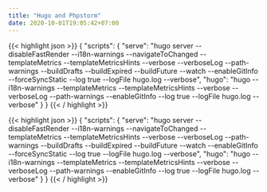 ```yaml
---
title: "Hugo and Phpstorm"
date: 2020-10-01T19:05:42+07:00
---
```



{{< highlight json >}}
{
  "scripts": {
    "serve": "hugo server --disableFastRender --i18n-warnings --navigateToChanged  --templateMetrics --templateMetricsHints --verbose --verboseLog --path-warnings --buildDrafts --buildExpired --buildFuture --watch --enableGitInfo --forceSyncStatic --log true --logFile hugo.log --verbose",
    "hugo": "hugo --i18n-warnings --templateMetrics --templateMetricsHints --verbose --verboseLog --path-warnings --enableGitInfo --log true --logFile hugo.log --verbose"
  }
}
{{< / highlight >}}

{{< highlight json >}}
{
  "scripts": {
    "serve": "hugo server --disableFastRender --i18n-warnings --navigateToChanged  --templateMetrics --templateMetricsHints --verbose --verboseLog --path-warnings --buildDrafts --buildExpired --buildFuture --watch --enableGitInfo --forceSyncStatic --log true --logFile hugo.log --verbose",
    "hugo": "hugo --i18n-warnings --templateMetrics --templateMetricsHints --verbose --verboseLog --path-warnings --enableGitInfo --log true --logFile hugo.log --verbose"
  }
}
{{< / highlight >}}
